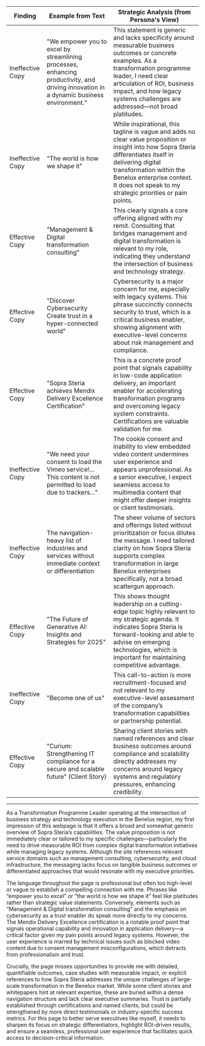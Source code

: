 | Finding          | Example from Text                                                                                     | Strategic Analysis (from Persona's View)                                                                                                                                                                                                                                  |
| ---------------- | -------------------------------------------------------------------------------------------------- | ------------------------------------------------------------------------------------------------------------------------------------------------------------------------------------------------------------------------------------------------------------------------- |
| Ineffective Copy | "We empower you to excel by streamlining processes, enhancing productivity, and driving innovation in a dynamic business environment." | This statement is generic and lacks specificity around measurable business outcomes or concrete examples. As a transformation programme leader, I need clear articulation of ROI, business impact, and how legacy systems challenges are addressed—not broad platitudes.  |
| Ineffective Copy | "The world is how we shape it"                                                                       | While inspirational, this tagline is vague and adds no clear value proposition or insight into how Sopra Steria differentiates itself in delivering digital transformation within the Benelux enterprise context. It does not speak to my strategic priorities or pain points. |
| Effective Copy   | "Management & Digital transformation consulting"                                                    | This clearly signals a core offering aligned with my remit. Consulting that bridges management and digital transformation is relevant to my role, indicating they understand the intersection of business and technology strategy.                                           |
| Effective Copy   | "Discover Cybersecurity Create trust in a hyper-connected world"                                    | Cybersecurity is a major concern for me, especially with legacy systems. This phrase succinctly connects security to trust, which is a critical business enabler, showing alignment with executive-level concerns about risk management and compliance.                      |
| Effective Copy   | "Sopra Steria achieves Mendix Delivery Excellence Certification"                                     | This is a concrete proof point that signals capability in low-code application delivery, an important enabler for accelerating transformation programs and overcoming legacy system constraints. Certifications are valuable validation for me.                           |
| Ineffective Copy | "We need your consent to load the Vimeo service!... This content is not permitted to load due to trackers..." | The cookie consent and inability to view embedded video content undermines user experience and appears unprofessional. As a senior executive, I expect seamless access to multimedia content that might offer deeper insights or client testimonials.                      |
| Ineffective Copy | The navigation-heavy list of industries and services without immediate context or differentiation     | The sheer volume of sectors and offerings listed without prioritization or focus dilutes the message. I need tailored clarity on how Sopra Steria supports complex transformation in large Benelux enterprises specifically, not a broad scattergun approach.                 |
| Effective Copy   | "The Future of Generative AI: Insights and Strategies for 2025"                                      | This shows thought leadership on a cutting-edge topic highly relevant to my strategic agenda. It indicates Sopra Steria is forward-looking and able to advise on emerging technologies, which is important for maintaining competitive advantage.                          |
| Ineffective Copy | "Become one of us"                                                                                   | This call-to-action is more recruitment-focused and not relevant to my executive-level assessment of the company’s transformation capabilities or partnership potential.                                                                                                  |
| Effective Copy   | "Curium: Strengthening IT compliance for a secure and scalable future" (Client Story)                | Sharing client stories with named references and clear business outcomes around compliance and scalability directly addresses my concerns around legacy systems and regulatory pressures, enhancing credibility.                                                         |

---

As a Transformation Programme Leader operating at the intersection of business strategy and technology execution in the Benelux region, my first impression of this webpage is that it offers a broad and somewhat generic overview of Sopra Steria’s capabilities. The value proposition is not immediately clear or tailored to my specific challenges—particularly the need to drive measurable ROI from complex digital transformation initiatives while managing legacy systems. Although the site references relevant service domains such as management consulting, cybersecurity, and cloud infrastructure, the messaging lacks focus on tangible business outcomes or differentiated approaches that would resonate with my executive priorities.

The language throughout the page is professional but often too high-level or vague to establish a compelling connection with me. Phrases like “empower you to excel” or “the world is how we shape it” feel like platitudes rather than strategic value statements. Conversely, elements such as “Management & Digital transformation consulting” and the emphasis on cybersecurity as a trust enabler do speak more directly to my concerns. The Mendix Delivery Excellence certification is a notable proof point that signals operational capability and innovation in application delivery—a critical factor given my pain points around legacy systems. However, the user experience is marred by technical issues such as blocked video content due to consent management misconfigurations, which detracts from professionalism and trust.

Crucially, the page misses opportunities to provide me with detailed, quantifiable outcomes, case studies with measurable impact, or explicit references to how Sopra Steria addresses the unique challenges of large-scale transformation in the Benelux market. While some client stories and whitepapers hint at relevant expertise, these are buried within a dense navigation structure and lack clear executive summaries. Trust is partially established through certifications and named clients, but could be strengthened by more direct testimonials or industry-specific success metrics. For this page to better serve executives like myself, it needs to sharpen its focus on strategic differentiators, highlight ROI-driven results, and ensure a seamless, professional user experience that facilitates quick access to decision-critical information.